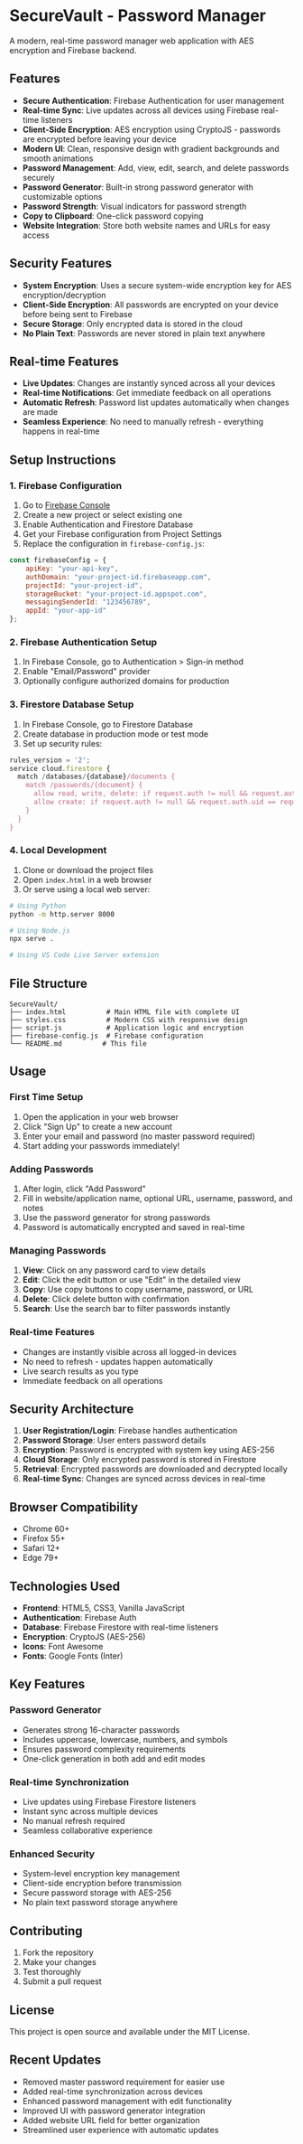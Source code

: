 # SecureVault - Password Manager

A modern, real-time password manager web application with AES encryption and Firebase backend.

## Features

- **Secure Authentication**: Firebase Authentication for user management
- **Real-time Sync**: Live updates across all devices using Firebase real-time listeners
- **Client-Side Encryption**: AES encryption using CryptoJS - passwords are encrypted before leaving your device
- **Modern UI**: Clean, responsive design with gradient backgrounds and smooth animations
- **Password Management**: Add, view, edit, search, and delete passwords securely
- **Password Generator**: Built-in strong password generator with customizable options
- **Password Strength**: Visual indicators for password strength
- **Copy to Clipboard**: One-click password copying
- **Website Integration**: Store both website names and URLs for easy access

## Security Features

- **System Encryption**: Uses a secure system-wide encryption key for AES encryption/decryption
- **Client-Side Encryption**: All passwords are encrypted on your device before being sent to Firebase
- **Secure Storage**: Only encrypted data is stored in the cloud
- **No Plain Text**: Passwords are never stored in plain text anywhere

## Real-time Features

- **Live Updates**: Changes are instantly synced across all your devices
- **Real-time Notifications**: Get immediate feedback on all operations
- **Automatic Refresh**: Password list updates automatically when changes are made
- **Seamless Experience**: No need to manually refresh - everything happens in real-time

## Setup Instructions

### 1. Firebase Configuration

1. Go to [Firebase Console](https://console.firebase.google.com/)
2. Create a new project or select existing one
3. Enable Authentication and Firestore Database
4. Get your Firebase configuration from Project Settings
5. Replace the configuration in `firebase-config.js`:

```javascript
const firebaseConfig = {
    apiKey: "your-api-key",
    authDomain: "your-project-id.firebaseapp.com",
    projectId: "your-project-id",
    storageBucket: "your-project-id.appspot.com",
    messagingSenderId: "123456789",
    appId: "your-app-id"
};
```

### 2. Firebase Authentication Setup

1. In Firebase Console, go to Authentication > Sign-in method
2. Enable "Email/Password" provider
3. Optionally configure authorized domains for production

### 3. Firestore Database Setup

1. In Firebase Console, go to Firestore Database
2. Create database in production mode or test mode
3. Set up security rules:

```javascript
rules_version = '2';
service cloud.firestore {
  match /databases/{database}/documents {
    match /passwords/{document} {
      allow read, write, delete: if request.auth != null && request.auth.uid == resource.data.userId;
      allow create: if request.auth != null && request.auth.uid == request.resource.data.userId;
    }
  }
}
```

### 4. Local Development

1. Clone or download the project files
2. Open `index.html` in a web browser
3. Or serve using a local web server:

```bash
# Using Python
python -m http.server 8000

# Using Node.js
npx serve .

# Using VS Code Live Server extension
```

## File Structure

```
SecureVault/
├── index.html          # Main HTML file with complete UI
├── styles.css          # Modern CSS with responsive design
├── script.js           # Application logic and encryption
├── firebase-config.js  # Firebase configuration
└── README.md          # This file
```

## Usage

### First Time Setup

1. Open the application in your web browser
2. Click "Sign Up" to create a new account
3. Enter your email and password (no master password required)
4. Start adding your passwords immediately!

### Adding Passwords

1. After login, click "Add Password"
2. Fill in website/application name, optional URL, username, password, and notes
3. Use the password generator for strong passwords
4. Password is automatically encrypted and saved in real-time

### Managing Passwords

1. **View**: Click on any password card to view details
2. **Edit**: Click the edit button or use "Edit" in the detailed view
3. **Copy**: Use copy buttons to copy username, password, or URL
4. **Delete**: Click delete button with confirmation
5. **Search**: Use the search bar to filter passwords instantly

### Real-time Features

- Changes are instantly visible across all logged-in devices
- No need to refresh - updates happen automatically
- Live search results as you type
- Immediate feedback on all operations

## Security Architecture

1. **User Registration/Login**: Firebase handles authentication
2. **Password Storage**: User enters password details
3. **Encryption**: Password is encrypted with system key using AES-256
4. **Cloud Storage**: Only encrypted password is stored in Firestore
5. **Retrieval**: Encrypted passwords are downloaded and decrypted locally
6. **Real-time Sync**: Changes are synced across devices in real-time

## Browser Compatibility

- Chrome 60+
- Firefox 55+
- Safari 12+
- Edge 79+

## Technologies Used

- **Frontend**: HTML5, CSS3, Vanilla JavaScript
- **Authentication**: Firebase Auth
- **Database**: Firebase Firestore with real-time listeners
- **Encryption**: CryptoJS (AES-256)
- **Icons**: Font Awesome
- **Fonts**: Google Fonts (Inter)

## Key Features

### Password Generator
- Generates strong 16-character passwords
- Includes uppercase, lowercase, numbers, and symbols
- Ensures password complexity requirements
- One-click generation in both add and edit modes

### Real-time Synchronization
- Live updates using Firebase Firestore listeners
- Instant sync across multiple devices
- No manual refresh required
- Seamless collaborative experience

### Enhanced Security
- System-level encryption key management
- Client-side encryption before transmission
- Secure password storage with AES-256
- No plain text password storage anywhere

## Contributing

1. Fork the repository
2. Make your changes
3. Test thoroughly
4. Submit a pull request

## License

This project is open source and available under the MIT License.

## Recent Updates

- Removed master password requirement for easier use
- Added real-time synchronization across devices
- Enhanced password management with edit functionality
- Improved UI with password generator integration
- Added website URL field for better organization
- Streamlined user experience with automatic updates
